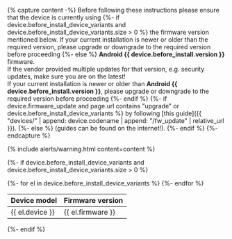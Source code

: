 {% capture content -%}
Before following these instructions please ensure that the device is currently using
{%- if device.before_install_device_variants and device.before_install_device_variants.size > 0 %}
the firmware version mentioned below. If your current installation is newer or older than the required version, please upgrade or downgrade to the required version before proceeding
{%- else %}
**Android {{ device.before_install.version }}** firmware.<br/>
If the vendor provided multiple updates for that version, e.g. security updates, make sure you are on the latest!<br/>
If your current installation is newer or older than **Android {{ device.before_install.version }}**, please upgrade or downgrade to the required version before proceeding
{%- endif %}
{%- if device.firmware_update and page.url contains "upgrade" or device.before_install_device_variants %}
by following [this guide]({{ "devices/" | append: device.codename | append: "/fw_update" | relative_url }}).
{%- else %}
(guides can be found on the internet!).
{%- endif %}
{%- endcapture %}

{% include alerts/warning.html content=content %}

{%- if device.before_install_device_variants and device.before_install_device_variants.size > 0 %}
<table class="table">
<thead>
<tr><th>Device model</th><th>Firmware version</th></tr>
</thead>
<tbody>
{%- for el in device.before_install_device_variants %}
<tr><td>{{ el.device }}</td><td>{{ el.firmware }}</td></tr>
{%- endfor %}
</tbody>
</table>
{%- endif %}

